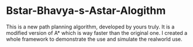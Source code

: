 # Bstar-Bhavya-s-Astar-Alogithm
This is a new path planning algorithm, developed by yours truly. It is a modified version of A* which is way faster than the original one. I created a whole framework to demonstrate the use and simulate the realworld use.

